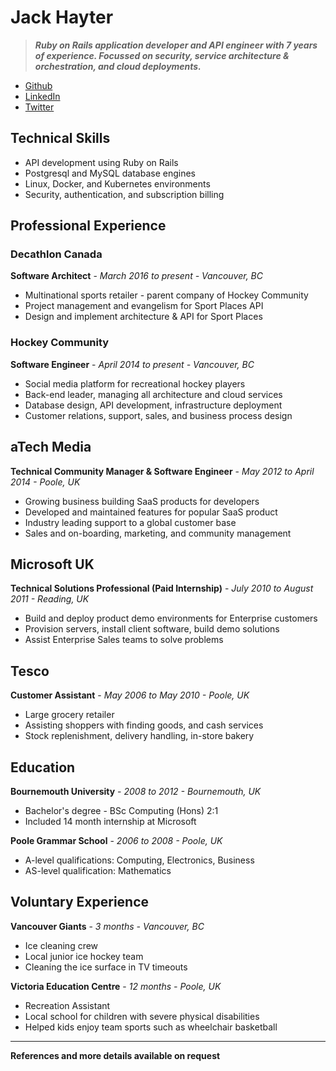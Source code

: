 # Jack Hayter

>***Ruby on Rails application developer and API engineer with 7 years of experience. Focussed on security, service architecture & orchestration, and cloud deployments.***

* [Github](https://www.github.com/jackhayter/)
* [LinkedIn](https://www.linkedin.com/in/jackhayter/)
* [Twitter](https://twitter.com/jackhayter/)

## Technical Skills

* API development using Ruby on Rails
* Postgresql and MySQL database engines
* Linux, Docker, and Kubernetes environments
* Security, authentication, and subscription billing

## Professional Experience

### Decathlon Canada
**Software Architect** -
*March 2016 to present - Vancouver, BC*

* Multinational sports retailer - parent company of Hockey Community
* Project management and evangelism for Sport Places API
* Design and implement architecture & API for Sport Places

### Hockey Community
**Software Engineer** -
*April 2014 to present - Vancouver, BC*

* Social media platform for recreational hockey players
* Back-end leader, managing all architecture and cloud services
* Database design, API development, infrastructure deployment
* Customer relations, support, sales, and business process design

## aTech Media
**Technical Community Manager & Software Engineer** -
*May 2012 to April 2014 - Poole, UK*

* Growing business building SaaS products for developers
* Developed and maintained features for popular SaaS product
* Industry leading support to a global customer base
* Sales and on-boarding, marketing, and community management

## Microsoft UK
**Technical Solutions Professional (Paid Internship)** -
*July 2010 to August 2011 - Reading, UK*

* Build and deploy product demo environments for Enterprise customers
* Provision servers, install client software, build demo solutions
* Assist Enterprise Sales teams to solve problems

## Tesco
**Customer Assistant** -
*May 2006 to May 2010 - Poole, UK*

* Large grocery retailer
* Assisting shoppers with finding goods, and cash services
* Stock replenishment, delivery handling, in-store bakery

## Education

**Bournemouth University** - *2008 to 2012 - Bournemouth, UK*

* Bachelor's degree - BSc Computing (Hons) 2:1
* Included 14 month internship at Microsoft

**Poole Grammar School** - *2006 to 2008 - Poole, UK*

* A-level qualifications: Computing, Electronics, Business
* AS-level qualification: Mathematics

## Voluntary Experience

**Vancouver Giants** - *3 months - Vancouver, BC*

* Ice cleaning crew
* Local junior ice hockey team
* Cleaning the ice surface in TV timeouts

**Victoria Education Centre** - *12 months - Poole, UK*

* Recreation Assistant
* Local school for children with severe physical disabilities
* Helped kids enjoy team sports such as wheelchair basketball

---

**References and more details available on request**
